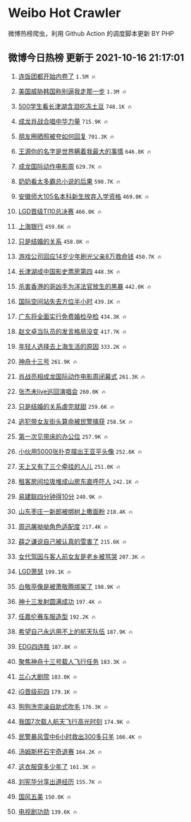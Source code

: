 # Weibo Hot Crawler 



微博热榜爬虫，利用 Github Action 的调度脚本更新 BY PHP 


## 微博今日热榜 更新于 2021-10-16 21:17:01 
1. [连饭团都开始内卷了](https://s.weibo.com/weibo?q=%23%E8%BF%9E%E9%A5%AD%E5%9B%A2%E9%83%BD%E5%BC%80%E5%A7%8B%E5%86%85%E5%8D%B7%E4%BA%86%23&Refer=top) `1.5M 🔥` 

1. [美国威胁韩国称别逼我走那一步](https://s.weibo.com/weibo?q=%23%E7%BE%8E%E5%9B%BD%E5%A8%81%E8%83%81%E9%9F%A9%E5%9B%BD%E7%A7%B0%E5%88%AB%E9%80%BC%E6%88%91%E8%B5%B0%E9%82%A3%E4%B8%80%E6%AD%A5%23&Refer=top) `1.3M 🔥` 

1. [500学生看长津湖含泪吃冻土豆](https://s.weibo.com/weibo?q=%23500%E5%AD%A6%E7%94%9F%E7%9C%8B%E9%95%BF%E6%B4%A5%E6%B9%96%E5%90%AB%E6%B3%AA%E5%90%83%E5%86%BB%E5%9C%9F%E8%B1%86%23&Refer=top) `748.1K 🔥` 

1. [成龙肖战合唱中华力量](https://s.weibo.com/weibo?q=%23%E6%88%90%E9%BE%99%E8%82%96%E6%88%98%E5%90%88%E5%94%B1%E4%B8%AD%E5%8D%8E%E5%8A%9B%E9%87%8F%23&Refer=top) `715.9K 🔥` 

1. [朋友圈晒照被夸如何回复](https://s.weibo.com/weibo?q=%23%E6%9C%8B%E5%8F%8B%E5%9C%88%E6%99%92%E7%85%A7%E8%A2%AB%E5%A4%B8%E5%A6%82%E4%BD%95%E5%9B%9E%E5%A4%8D%23&Refer=top) `701.3K 🔥` 

1. [王源你的名字是世界瞒着我最大的事情](https://s.weibo.com/weibo?q=%23%E7%8E%8B%E6%BA%90%E4%BD%A0%E7%9A%84%E5%90%8D%E5%AD%97%E6%98%AF%E4%B8%96%E7%95%8C%E7%9E%92%E7%9D%80%E6%88%91%E6%9C%80%E5%A4%A7%E7%9A%84%E4%BA%8B%E6%83%85%23&Refer=top) `646.8K 🔥` 

1. [成龙国际动作电影周](https://s.weibo.com/weibo?q=%23%E6%88%90%E9%BE%99%E5%9B%BD%E9%99%85%E5%8A%A8%E4%BD%9C%E7%94%B5%E5%BD%B1%E5%91%A8%23&Refer=top) `629.7K 🔥` 

1. [奶奶看太多霸总小说的后果](https://s.weibo.com/weibo?q=%23%E5%A5%B6%E5%A5%B6%E7%9C%8B%E5%A4%AA%E5%A4%9A%E9%9C%B8%E6%80%BB%E5%B0%8F%E8%AF%B4%E7%9A%84%E5%90%8E%E6%9E%9C%23&Refer=top) `598.7K 🔥` 

1. [安徽师大105名本科新生放弃入学资格](https://s.weibo.com/weibo?q=%23%E5%AE%89%E5%BE%BD%E5%B8%88%E5%A4%A7105%E5%90%8D%E6%9C%AC%E7%A7%91%E6%96%B0%E7%94%9F%E6%94%BE%E5%BC%83%E5%85%A5%E5%AD%A6%E8%B5%84%E6%A0%BC%23&Refer=top) `469.0K 🔥` 

1. [LGD晋级TI10总决赛](https://s.weibo.com/weibo?q=LGD%E6%99%8B%E7%BA%A7TI10%E6%80%BB%E5%86%B3%E8%B5%9B&Refer=top) `466.0K 🔥` 

1. [上海银行](https://s.weibo.com/weibo?q=%E4%B8%8A%E6%B5%B7%E9%93%B6%E8%A1%8C&Refer=top) `459.6K 🔥` 

1. [只是结婚的关系](https://s.weibo.com/weibo?q=%E5%8F%AA%E6%98%AF%E7%BB%93%E5%A9%9A%E7%9A%84%E5%85%B3%E7%B3%BB&Refer=top) `458.0K 🔥` 

1. [游戏公司回应14岁少年刷光父亲8万救命钱](https://s.weibo.com/weibo?q=%23%E6%B8%B8%E6%88%8F%E5%85%AC%E5%8F%B8%E5%9B%9E%E5%BA%9414%E5%B2%81%E5%B0%91%E5%B9%B4%E5%88%B7%E5%85%89%E7%88%B6%E4%BA%B28%E4%B8%87%E6%95%91%E5%91%BD%E9%92%B1%23&Refer=top) `450.7K 🔥` 

1. [长津湖成中国影史票房第四](https://s.weibo.com/weibo?q=%23%E9%95%BF%E6%B4%A5%E6%B9%96%E6%88%90%E4%B8%AD%E5%9B%BD%E5%BD%B1%E5%8F%B2%E7%A5%A8%E6%88%BF%E7%AC%AC%E5%9B%9B%23&Refer=top) `448.3K 🔥` 

1. [杀害香港的哥凶手为洋法官放生的黑暴](https://s.weibo.com/weibo?q=%23%E6%9D%80%E5%AE%B3%E9%A6%99%E6%B8%AF%E7%9A%84%E5%93%A5%E5%87%B6%E6%89%8B%E4%B8%BA%E6%B4%8B%E6%B3%95%E5%AE%98%E6%94%BE%E7%94%9F%E7%9A%84%E9%BB%91%E6%9A%B4%23&Refer=top) `442.0K 🔥` 

1. [国际空间站失去方位半小时](https://s.weibo.com/weibo?q=%23%E5%9B%BD%E9%99%85%E7%A9%BA%E9%97%B4%E7%AB%99%E5%A4%B1%E5%8E%BB%E6%96%B9%E4%BD%8D%E5%8D%8A%E5%B0%8F%E6%97%B6%23&Refer=top) `439.1K 🔥` 

1. [广东将全面实行免费婚检孕检](https://s.weibo.com/weibo?q=%23%E5%B9%BF%E4%B8%9C%E5%B0%86%E5%85%A8%E9%9D%A2%E5%AE%9E%E8%A1%8C%E5%85%8D%E8%B4%B9%E5%A9%9A%E6%A3%80%E5%AD%95%E6%A3%80%23&Refer=top) `434.3K 🔥` 

1. [赵文卓当队员的发言格局没变](https://s.weibo.com/weibo?q=%23%E8%B5%B5%E6%96%87%E5%8D%93%E5%BD%93%E9%98%9F%E5%91%98%E7%9A%84%E5%8F%91%E8%A8%80%E6%A0%BC%E5%B1%80%E6%B2%A1%E5%8F%98%23&Refer=top) `417.7K 🔥` 

1. [年轻人选择去上海生活的原因](https://s.weibo.com/weibo?q=%23%E5%B9%B4%E8%BD%BB%E4%BA%BA%E9%80%89%E6%8B%A9%E5%8E%BB%E4%B8%8A%E6%B5%B7%E7%94%9F%E6%B4%BB%E7%9A%84%E5%8E%9F%E5%9B%A0%23&Refer=top) `333.2K 🔥` 

1. [神舟十三号](https://s.weibo.com/weibo?q=%23%E7%A5%9E%E8%88%9F%E5%8D%81%E4%B8%89%E5%8F%B7%23&Refer=top) `261.9K 🔥` 

1. [肖战亮相成龙国际动作电影周闭幕式](https://s.weibo.com/weibo?q=%23%E8%82%96%E6%88%98%E4%BA%AE%E7%9B%B8%E6%88%90%E9%BE%99%E5%9B%BD%E9%99%85%E5%8A%A8%E4%BD%9C%E7%94%B5%E5%BD%B1%E5%91%A8%E9%97%AD%E5%B9%95%E5%BC%8F%23&Refer=top) `261.3K 🔥` 

1. [张杰未live巡回演唱会](https://s.weibo.com/weibo?q=%23%E5%BC%A0%E6%9D%B0%E6%9C%AAlive%E5%B7%A1%E5%9B%9E%E6%BC%94%E5%94%B1%E4%BC%9A%23&Refer=top) `260.0K 🔥` 

1. [只是结婚的关系虐完就甜](https://s.weibo.com/weibo?q=%23%E5%8F%AA%E6%98%AF%E7%BB%93%E5%A9%9A%E7%9A%84%E5%85%B3%E7%B3%BB%E8%99%90%E5%AE%8C%E5%B0%B1%E7%94%9C%23&Refer=top) `259.6K 🔥` 

1. [逃犯带女友街头算命被民警擒获](https://s.weibo.com/weibo?q=%23%E9%80%83%E7%8A%AF%E5%B8%A6%E5%A5%B3%E5%8F%8B%E8%A1%97%E5%A4%B4%E7%AE%97%E5%91%BD%E8%A2%AB%E6%B0%91%E8%AD%A6%E6%93%92%E8%8E%B7%23&Refer=top) `258.5K 🔥` 

1. [第一次见带床的办公位](https://s.weibo.com/weibo?q=%23%E7%AC%AC%E4%B8%80%E6%AC%A1%E8%A7%81%E5%B8%A6%E5%BA%8A%E7%9A%84%E5%8A%9E%E5%85%AC%E4%BD%8D%23&Refer=top) `257.9K 🔥` 

1. [小伙用5000张扑克摆出王亚平头像](https://s.weibo.com/weibo?q=%23%E5%B0%8F%E4%BC%99%E7%94%A85000%E5%BC%A0%E6%89%91%E5%85%8B%E6%91%86%E5%87%BA%E7%8E%8B%E4%BA%9A%E5%B9%B3%E5%A4%B4%E5%83%8F%23&Refer=top) `252.6K 🔥` 

1. [天上又有了三个牵挂的人儿](https://s.weibo.com/weibo?q=%23%E5%A4%A9%E4%B8%8A%E5%8F%88%E6%9C%89%E4%BA%86%E4%B8%89%E4%B8%AA%E7%89%B5%E6%8C%82%E7%9A%84%E4%BA%BA%E5%84%BF%23&Refer=top) `251.0K 🔥` 

1. [租客房间垃圾堆成山房东直呼吓人](https://s.weibo.com/weibo?q=%23%E7%A7%9F%E5%AE%A2%E6%88%BF%E9%97%B4%E5%9E%83%E5%9C%BE%E5%A0%86%E6%88%90%E5%B1%B1%E6%88%BF%E4%B8%9C%E7%9B%B4%E5%91%BC%E5%90%93%E4%BA%BA%23&Refer=top) `242.1K 🔥` 

1. [易建联四分钟得10分](https://s.weibo.com/weibo?q=%23%E6%98%93%E5%BB%BA%E8%81%94%E5%9B%9B%E5%88%86%E9%92%9F%E5%BE%9710%E5%88%86%23&Refer=top) `240.9K 🔥` 

1. [山东枣庄一新郎被绑树上撒面粉](https://s.weibo.com/weibo?q=%23%E5%B1%B1%E4%B8%9C%E6%9E%A3%E5%BA%84%E4%B8%80%E6%96%B0%E9%83%8E%E8%A2%AB%E7%BB%91%E6%A0%91%E4%B8%8A%E6%92%92%E9%9D%A2%E7%B2%89%23&Refer=top) `218.4K 🔥` 

1. [周迅屠呦呦角色适配度](https://s.weibo.com/weibo?q=%23%E5%91%A8%E8%BF%85%E5%B1%A0%E5%91%A6%E5%91%A6%E8%A7%92%E8%89%B2%E9%80%82%E9%85%8D%E5%BA%A6%23&Refer=top) `217.4K 🔥` 

1. [薛之谦说自己被认真的雪害了](https://s.weibo.com/weibo?q=%23%E8%96%9B%E4%B9%8B%E8%B0%A6%E8%AF%B4%E8%87%AA%E5%B7%B1%E8%A2%AB%E8%AE%A4%E7%9C%9F%E7%9A%84%E9%9B%AA%E5%AE%B3%E4%BA%86%23&Refer=top) `215.6K 🔥` 

1. [女代驾因与客人前女友是老乡被骂哭](https://s.weibo.com/weibo?q=%23%E5%A5%B3%E4%BB%A3%E9%A9%BE%E5%9B%A0%E4%B8%8E%E5%AE%A2%E4%BA%BA%E5%89%8D%E5%A5%B3%E5%8F%8B%E6%98%AF%E8%80%81%E4%B9%A1%E8%A2%AB%E9%AA%82%E5%93%AD%23&Refer=top) `207.3K 🔥` 

1. [LGD萧瑟](https://s.weibo.com/weibo?q=LGD%E8%90%A7%E7%91%9F&Refer=top) `199.1K 🔥` 

1. [白敬亭像是被萧敬腾绑架了](https://s.weibo.com/weibo?q=%23%E7%99%BD%E6%95%AC%E4%BA%AD%E5%83%8F%E6%98%AF%E8%A2%AB%E8%90%A7%E6%95%AC%E8%85%BE%E7%BB%91%E6%9E%B6%E4%BA%86%23&Refer=top) `198.9K 🔥` 

1. [神十三发射圆满成功](https://s.weibo.com/weibo?q=%23%E7%A5%9E%E5%8D%81%E4%B8%89%E5%8F%91%E5%B0%84%E5%9C%86%E6%BB%A1%E6%88%90%E5%8A%9F%23&Refer=top) `197.4K 🔥` 

1. [任嘉伦赛车服造型](https://s.weibo.com/weibo?q=%23%E4%BB%BB%E5%98%89%E4%BC%A6%E8%B5%9B%E8%BD%A6%E6%9C%8D%E9%80%A0%E5%9E%8B%23&Refer=top) `192.2K 🔥` 

1. [希望自己永远用不上的航天队伍](https://s.weibo.com/weibo?q=%23%E5%B8%8C%E6%9C%9B%E8%87%AA%E5%B7%B1%E6%B0%B8%E8%BF%9C%E7%94%A8%E4%B8%8D%E4%B8%8A%E7%9A%84%E8%88%AA%E5%A4%A9%E9%98%9F%E4%BC%8D%23&Refer=top) `187.9K 🔥` 

1. [EDG四连胜](https://s.weibo.com/weibo?q=%23EDG%E5%9B%9B%E8%BF%9E%E8%83%9C%23&Refer=top) `187.8K 🔥` 

1. [聚焦神舟十三号载人飞行任务](https://s.weibo.com/weibo?q=%23%E8%81%9A%E7%84%A6%E7%A5%9E%E8%88%9F%E5%8D%81%E4%B8%89%E5%8F%B7%E8%BD%BD%E4%BA%BA%E9%A3%9E%E8%A1%8C%E4%BB%BB%E5%8A%A1%23&Refer=top) `183.3K 🔥` 

1. [兰心大剧院](https://s.weibo.com/weibo?q=%E5%85%B0%E5%BF%83%E5%A4%A7%E5%89%A7%E9%99%A2&Refer=top) `183.0K 🔥` 

1. [iG晋级前四](https://s.weibo.com/weibo?q=iG%E6%99%8B%E7%BA%A7%E5%89%8D%E5%9B%9B&Refer=top) `179.1K 🔥` 

1. [狗狗洗完澡自助式吹毛](https://s.weibo.com/weibo?q=%23%E7%8B%97%E7%8B%97%E6%B4%97%E5%AE%8C%E6%BE%A1%E8%87%AA%E5%8A%A9%E5%BC%8F%E5%90%B9%E6%AF%9B%23&Refer=top) `176.3K 🔥` 

1. [我国7次载人航天飞行高光时刻](https://s.weibo.com/weibo?q=%23%E6%88%91%E5%9B%BD7%E6%AC%A1%E8%BD%BD%E4%BA%BA%E8%88%AA%E5%A4%A9%E9%A3%9E%E8%A1%8C%E9%AB%98%E5%85%89%E6%97%B6%E5%88%BB%23&Refer=top) `174.9K 🔥` 

1. [民警暴风雪中6小时救出300多只羊](https://s.weibo.com/weibo?q=%23%E6%B0%91%E8%AD%A6%E6%9A%B4%E9%A3%8E%E9%9B%AA%E4%B8%AD6%E5%B0%8F%E6%97%B6%E6%95%91%E5%87%BA300%E5%A4%9A%E5%8F%AA%E7%BE%8A%23&Refer=top) `166.4K 🔥` 

1. [汤姆斯杯石宇奇退赛](https://s.weibo.com/weibo?q=%23%E6%B1%A4%E5%A7%86%E6%96%AF%E6%9D%AF%E7%9F%B3%E5%AE%87%E5%A5%87%E9%80%80%E8%B5%9B%23&Refer=top) `164.2K 🔥` 

1. [这衣服穿多少年了](https://s.weibo.com/weibo?q=%23%E8%BF%99%E8%A1%A3%E6%9C%8D%E7%A9%BF%E5%A4%9A%E5%B0%91%E5%B9%B4%E4%BA%86%23&Refer=top) `161.3K 🔥` 

1. [刘宪华分享出道经历](https://s.weibo.com/weibo?q=%23%E5%88%98%E5%AE%AA%E5%8D%8E%E5%88%86%E4%BA%AB%E5%87%BA%E9%81%93%E7%BB%8F%E5%8E%86%23&Refer=top) `155.7K 🔥` 

1. [国风五美](https://s.weibo.com/weibo?q=%23%E5%9B%BD%E9%A3%8E%E4%BA%94%E7%BE%8E%23&Refer=top) `150.0K 🔥` 

1. [电视剧功勋](https://s.weibo.com/weibo?q=%E7%94%B5%E8%A7%86%E5%89%A7%E5%8A%9F%E5%8B%8B&Refer=top) `139.6K 🔥` 

